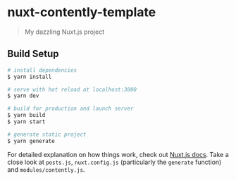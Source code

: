 # nuxt-contently-template

> My dazzling Nuxt.js project

## Build Setup

```bash
# install dependencies
$ yarn install

# serve with hot reload at localhost:3000
$ yarn dev

# build for production and launch server
$ yarn build
$ yarn start

# generate static project
$ yarn generate
```

For detailed explanation on how things work, check out [Nuxt.js docs](https://nuxtjs.org). Take a close look at `posts.js`, `nuxt.config.js` (particularly the `generate` function) and `modules/contently.js`.
